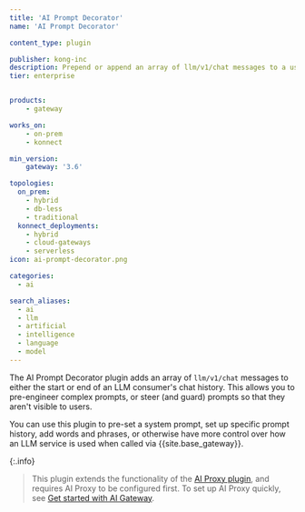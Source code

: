 ```yaml
---
title: 'AI Prompt Decorator'
name: 'AI Prompt Decorator'

content_type: plugin

publisher: kong-inc
description: Prepend or append an array of llm/v1/chat messages to a user's chat history
tier: enterprise


products:
    - gateway

works_on:
    - on-prem
    - konnect

min_version:
    gateway: '3.6'

topologies:
  on_prem:
    - hybrid
    - db-less
    - traditional
  konnect_deployments:
    - hybrid
    - cloud-gateways
    - serverless
icon: ai-prompt-decorator.png

categories:
  - ai

search_aliases:
  - ai
  - llm
  - artificial
  - intelligence
  - language
  - model
---
```


The AI Prompt Decorator plugin adds an array of `llm/v1/chat` messages to either the start or end of an LLM consumer's chat history.
This allows you to pre-engineer complex prompts, or steer (and guard) prompts so that they aren't visible to users. 

You can use this plugin to pre-set a system prompt, set up specific prompt history, add words and phrases, or otherwise have more
control over how an LLM service is used when called via {{site.base_gateway}}.

{:.info}
> This plugin extends the functionality of the [AI Proxy plugin](/plugins/ai-proxy/), and requires AI Proxy to be configured first. To set up AI Proxy quickly, see [Get started with AI Gateway](/how-to/get-started-with-ai-gateway/).